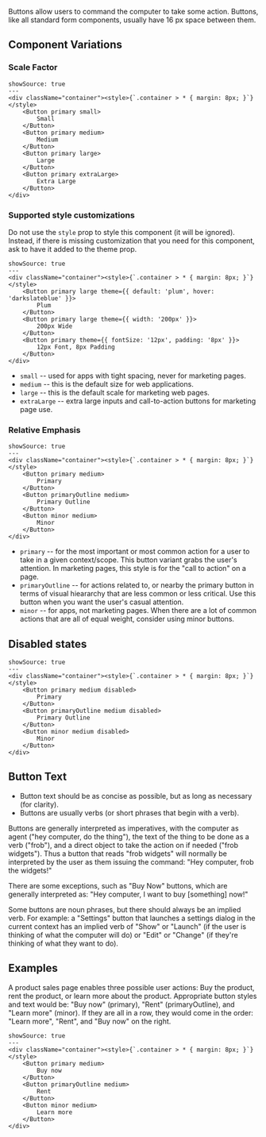 Buttons allow users to command the computer to take some action. Buttons, like all standard form components, usually have 16 px space between them.

## Component Variations

### Scale Factor

```react
showSource: true
---
<div className="container"><style>{`.container > * { margin: 8px; }`}</style>
	<Button primary small>
		Small
	</Button>
	<Button primary medium>
		Medium
	</Button>
	<Button primary large>
		Large
	</Button>
	<Button primary extraLarge>
		Extra Large
	</Button>
</div>
```

### Supported style customizations
Do not use the `style` prop to style this component (it will be ignored). Instead, if there is missing customization that you need for this component, ask to have it added to the theme prop.

```react
showSource: true
---
<div className="container"><style>{`.container > * { margin: 8px; }`}</style>
	<Button primary large theme={{ default: 'plum', hover: 'darkslateblue' }}>
		Plum
	</Button>
	<Button primary large theme={{ width: '200px' }}>
		200px Wide
	</Button>
	<Button primary theme={{ fontSize: '12px', padding: '8px' }}>
		12px Font, 8px Padding
	</Button>
</div>
```


* `small` -- used for apps with tight spacing, never for marketing pages.
* `medium` -- this is the default size for web applications.
* `large` -- this is the default scale for marketing web pages.
* `extraLarge` -- extra large inputs and call-to-action buttons for marketing page use.

### Relative Emphasis


```react
showSource: true
---
<div className="container"><style>{`.container > * { margin: 8px; }`}</style>
	<Button primary medium>
		Primary
	</Button>
	<Button primaryOutline medium>
		Primary Outline
	</Button>
	<Button minor medium>
		Minor
	</Button>
</div>
```

* `primary` -- for the most important or most common action for a user to take in a given context/scope. This button variant grabs the user's attention. In marketing pages, this style is for the "call to action" on a page.
* `primaryOutline` -- for actions related to, or nearby the primary button in terms of visual hieararchy that are less common or less critical. Use this button when you want the user's casual attention.
* `minor` -- for apps, not marketing pages. When there are a lot of common actions that are all of equal weight, consider using minor buttons.

## Disabled states

```react
showSource: true
---
<div className="container"><style>{`.container > * { margin: 8px; }`}</style>
	<Button primary medium disabled>
		Primary
	</Button>
	<Button primaryOutline medium disabled>
		Primary Outline
	</Button>
	<Button minor medium disabled>
		Minor
	</Button>
</div>
```

## Button Text

* Button text should be as concise as possible, but as long as necessary (for clarity).
* Buttons are usually verbs (or short phrases that begin with a verb).

Buttons are generally interpreted as imperatives, with the computer as agent ("hey computer, do the thing"), the text of the thing to be done as a verb ("frob"), and a direct object to take the action on if needed ("frob widgets"). Thus a button that reads "frob widgets" will normally be interpreted by the user as them issuing the command: "Hey computer, frob the widgets!"

There are some exceptions, such as "Buy Now" buttons, which are generally interpreted as: "Hey computer, I want to buy [something] now!"

Some buttons are noun phrases, but there should always be an implied verb. For example: a "Settings" button that launches a settings dialog in the current context has an implied verb of "Show" or "Launch" (if the user is thinking of what the computer will do) or "Edit" or "Change" (if they're thinking of what they want to do).

## Examples

A product sales page enables three possible user actions: Buy the product, rent the product, or learn more about the product. Appropriate button styles and text would be: "Buy now" (primary), "Rent" (primaryOutline), and "Learn more" (minor). If they are all in a row, they would come in the order: "Learn more", "Rent", and "Buy now" on the right.


```react
showSource: true
---
<div className="container"><style>{`.container > * { margin: 8px; }`}</style>
	<Button primary medium>
		Buy now
	</Button>
	<Button primaryOutline medium>
		Rent
	</Button>
	<Button minor medium>
		Learn more
	</Button>
</div>
```
